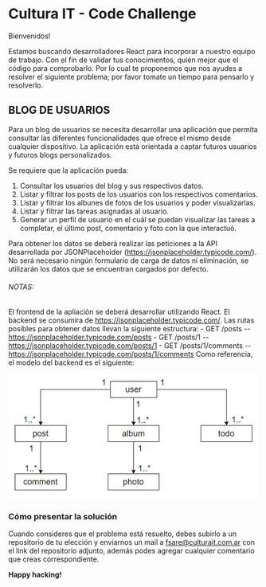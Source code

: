 # Cultura IT - Code Challenge

Bienvenidos!

Estamos buscando desarrolladores React para incorporar a nuestro equipo de trabajo. 
Con el fin de validar tus conocimientos, quién mejor que el código para comprobarlo. Por lo cual te proponemos que nos ayudes a resolver el siguiente problema; por favor tomate un tiempo para pensarlo y resolverlo.

## BLOG DE USUARIOS

Para un blog de usuarios se necesita desarrollar una aplicación que permita consultar las diferentes funcionalidades que ofrece el mismo desde cualquier dispositivo. La aplicación está orientada a captar futuros usuarios y futuros blogs personalizados.

Se requiere que la aplicación pueda: 
1. Consultar los usuarios del blog y sus respectivos datos.
2. Listar y filtrar los posts de los usuarios con los respectivos comentarios.
3. Listar y filtrar los albunes de fotos de los usuarios y poder visualizarlas.
4. Listar y filtrar las tareas asignadas al usuario.
5. Generar un perfil de usuario en el cuál se puedan visualizar las tareas a completar, el último post, comentario y foto con la que interactuó.

Para obtener los datos se deberá realizar las peticiones a la API desarrollada por JSONPlaceholder (https://jsonplaceholder.typicode.com/). No será necesario ningún formulario de carga de datos ni eliminación, se utilizarán los datos que se encuentran cargados por defecto.

###### NOTAS:
El frontend de la apliación se deberá desarrollar utilizando React.
El backend se consumira de https://jsonplaceholder.typicode.com/.
Las rutas posibles para obtener datos llevan la siguiente estructura:
    - GET	/posts -- https://jsonplaceholder.typicode.com/posts
    - GET	/posts/1 -- https://jsonplaceholder.typicode.com/posts/1
    - GET	/posts/1/comments -- https://jsonplaceholder.typicode.com/posts/1/comments
Como referencia, el modelo del backend es el siguiente:

![plot](./modelo.png)


### Cómo presentar la solución
Cuando consideres que el problema está resuelto, debes subirlo a un repositorio de tu elección y enviarnos un mail a fsare@culturait.com.ar con el link del repositorio adjunto, además podes agregar cualquier comentario que creas correspondiente.


**Happy hacking!**
